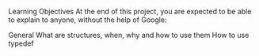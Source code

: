 Learning Objectives
At the end of this project, you are expected to be able to explain to anyone, without the help of Google:

General
What are structures, when, why and how to use them
How to use typedef
